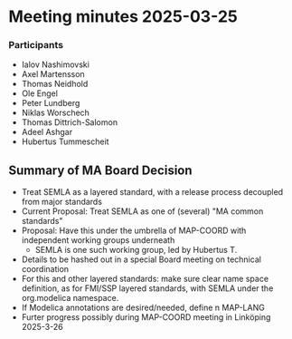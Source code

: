# Meeting minutes 2025-03-25

### Participants

- Ialov Nashimovski
- Axel Martensson
- Thomas Neidhold
- Ole Engel
- Peter Lundberg
- Niklas Worschech
- Thomas Dittrich-Salomon
- Adeel Ashgar
- Hubertus Tummescheit

## Summary of MA Board Decision

- Treat SEMLA as a layered standard, with a release process decoupled from major standards
- Current Proposal: Treat SEMLA as one of (several) "MA common standards"
- Proposal: Have this under the umbrella of MAP-COORD with independent working groups underneath
  - SEMLA is one such working group, led by Hubertus T.
- Details to be hashed out in a special Board meeting on technical coordination
- For this and other layered standards: make sure clear name space definition, as for FMI/SSP layered standards, with SEMLA under the org.modelica namespace.
- If Modelica annotations are desired/needed, define n MAP-LANG
- Furter progress possibly during MAP-COORD meeting in Linköping 2025-3-26
